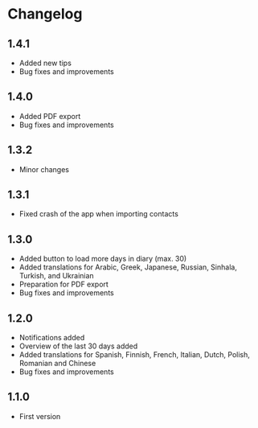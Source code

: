 # Changelog

## 1.4.1

- Added new tips
- Bug fixes and improvements

## 1.4.0

- Added PDF export
- Bug fixes and improvements

## 1.3.2

- Minor changes

## 1.3.1

- Fixed crash of the app when importing contacts

## 1.3.0

- Added button to load more days in diary (max. 30)
- Added translations for Arabic, Greek, Japanese, Russian, Sinhala, Turkish, and Ukrainian
- Preparation for PDF export
- Bug fixes and improvements

## 1.2.0

- Notifications added
- Overview of the last 30 days added
- Added translations for Spanish, Finnish, French, Italian, Dutch, Polish, Romanian and Chinese
- Bug fixes and improvements

## 1.1.0

- First version
